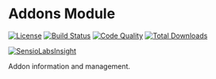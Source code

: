 # Addons Module

[![License](https://img.shields.io/badge/license-MIT-brightgreen.svg)](https://packagist.org/packages/anomaly/addons-module) 
[![Build Status](https://scrutinizer-ci.com/g/anomalylabs/addons-module/badges/build.png?b=master)](https://scrutinizer-ci.com/g/anomalylabs/addons-module/build-status/master)
[![Code Quality](http://img.shields.io/scrutinizer/g/anomalylabs/addons-module.svg)](https://scrutinizer-ci.com/g/anomalylabs/addons-module/)
[![Total Downloads](http://img.shields.io/packagist/dt/anomaly/addons-module.svg)](https://packagist.org/packages/anomaly/addons-module)

[![SensioLabsInsight](https://insight.sensiolabs.com/projects/81982ec5-cbe1-499f-aafc-3d75c747a4fd/small.png)](https://insight.sensiolabs.com/projects/81982ec5-cbe1-499f-aafc-3d75c747a4fd)

Addon information and management.
